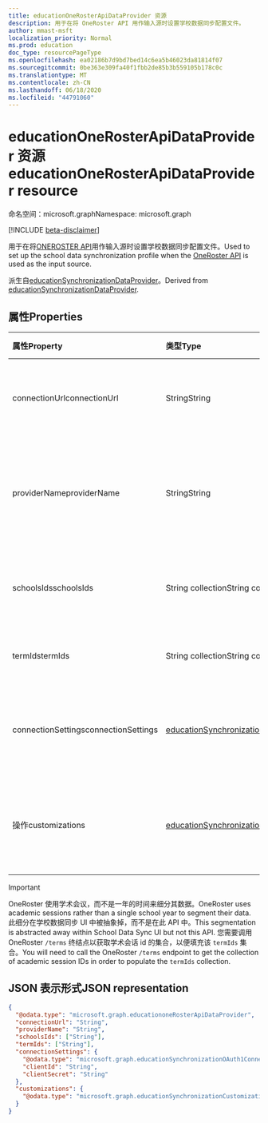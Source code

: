 ```yaml
---
title: educationOneRosterApiDataProvider 资源
description: 用于在将 OneRoster API 用作输入源时设置学校数据同步配置文件。
author: mmast-msft
localization_priority: Normal
ms.prod: education
doc_type: resourcePageType
ms.openlocfilehash: ea02186b7d9bd7bed14c6ea5b46023da81814f07
ms.sourcegitcommit: 0be363e309fa40f1fbb2de85b3b559105b178c0c
ms.translationtype: MT
ms.contentlocale: zh-CN
ms.lasthandoff: 06/18/2020
ms.locfileid: "44791060"
---
```

# <a name="educationonerosterapidataprovider-resource"></a><span data-ttu-id="790c6-103">educationOneRosterApiDataProvider 资源</span><span class="sxs-lookup"><span data-stu-id="790c6-103">educationOneRosterApiDataProvider resource</span></span>

<span data-ttu-id="790c6-104">命名空间：microsoft.graph</span><span class="sxs-lookup"><span data-stu-id="790c6-104">Namespace: microsoft.graph</span></span>

[!INCLUDE [beta-disclaimer](../../includes/beta-disclaimer.md)]

<span data-ttu-id="790c6-105">用于在将[ONEROSTER API](https://www.imsglobal.org/activity/onerosterlis)用作输入源时设置学校数据同步配置文件。</span><span class="sxs-lookup"><span data-stu-id="790c6-105">Used to set up the school data synchronization profile when the [OneRoster API](https://www.imsglobal.org/activity/onerosterlis) is used as the input source.</span></span>

<span data-ttu-id="790c6-106">派生自[educationSynchronizationDataProvider](educationsynchronizationdataprovider.md)。</span><span class="sxs-lookup"><span data-stu-id="790c6-106">Derived from [educationSynchronizationDataProvider](educationsynchronizationdataprovider.md).</span></span>

## <a name="properties"></a><span data-ttu-id="790c6-107">属性</span><span class="sxs-lookup"><span data-stu-id="790c6-107">Properties</span></span>

| <span data-ttu-id="790c6-108">属性</span><span class="sxs-lookup"><span data-stu-id="790c6-108">Property</span></span>           | <span data-ttu-id="790c6-109">类型</span><span class="sxs-lookup"><span data-stu-id="790c6-109">Type</span></span>                                         | <span data-ttu-id="790c6-110">说明</span><span class="sxs-lookup"><span data-stu-id="790c6-110">Description</span></span>                                                                                           |
| :----------------- | :------------------------------------------- | :---------------------------------------------------------------------------------------------------- |
| <span data-ttu-id="790c6-111">connectionUrl</span><span class="sxs-lookup"><span data-stu-id="790c6-111">connectionUrl</span></span>      | <span data-ttu-id="790c6-112">String</span><span class="sxs-lookup"><span data-stu-id="790c6-112">String</span></span>                                       | <span data-ttu-id="790c6-113">指向 OneRoster 实例的连接 URL。</span><span class="sxs-lookup"><span data-stu-id="790c6-113">The connection URL to the OneRoster instance.</span></span>                                                         |
| <span data-ttu-id="790c6-114">providerName</span><span class="sxs-lookup"><span data-stu-id="790c6-114">providerName</span></span>       | <span data-ttu-id="790c6-115">String</span><span class="sxs-lookup"><span data-stu-id="790c6-115">String</span></span>                                       | <span data-ttu-id="790c6-116">由[OneRoster 规范][oneroster]定义的 OneRoster 服务提供程序名称。</span><span class="sxs-lookup"><span data-stu-id="790c6-116">The OneRoster Service Provider name as defined by the [OneRoster specification][oneroster].</span></span>           |
| <span data-ttu-id="790c6-117">schoolsIds</span><span class="sxs-lookup"><span data-stu-id="790c6-117">schoolsIds</span></span>         | <span data-ttu-id="790c6-118">String collection</span><span class="sxs-lookup"><span data-stu-id="790c6-118">String collection</span></span>                            | <span data-ttu-id="790c6-119">要同步的[学校/组织][orgs]的列表 `sourcedId` 。</span><span class="sxs-lookup"><span data-stu-id="790c6-119">The list of [School/Org][orgs] `sourcedId` to sync.</span></span>                                                   |
| <span data-ttu-id="790c6-120">termIds</span><span class="sxs-lookup"><span data-stu-id="790c6-120">termIds</span></span>            | <span data-ttu-id="790c6-121">String collection</span><span class="sxs-lookup"><span data-stu-id="790c6-121">String collection</span></span>                            | <span data-ttu-id="790c6-122">要同步的[学术会话][terms]的列表。</span><span class="sxs-lookup"><span data-stu-id="790c6-122">The list of [academic sessions][terms] to sync.</span></span>                                                       |
| <span data-ttu-id="790c6-123">connectionSettings</span><span class="sxs-lookup"><span data-stu-id="790c6-123">connectionSettings</span></span> | <span data-ttu-id="790c6-124">[educationSynchronizationConnectionSettings]</span><span class="sxs-lookup"><span data-stu-id="790c6-124">[educationSynchronizationConnectionSettings]</span></span> | <span data-ttu-id="790c6-125">OneRoster 实例的[oauth 1.0][onerosteroauth1]或[oauth 2.0][onerosteroauth2]设置。</span><span class="sxs-lookup"><span data-stu-id="790c6-125">The [OAuth 1.0][onerosteroauth1] or [OAuth 2.0][onerosteroauth2] settings for the OneRoster instance.</span></span> |
| <span data-ttu-id="790c6-126">操作</span><span class="sxs-lookup"><span data-stu-id="790c6-126">customizations</span></span>     | <span data-ttu-id="790c6-127">[educationSynchronizationCustomizations]）</span><span class="sxs-lookup"><span data-stu-id="790c6-127">[educationSynchronizationCustomizations])</span></span>    | <span data-ttu-id="790c6-128">要应用于同步配置文件的可选自定义项。</span><span class="sxs-lookup"><span data-stu-id="790c6-128">Optional customization to be applied to the synchronization profile.</span></span>                                  |

> [!IMPORTANT]
> <span data-ttu-id="790c6-129">OneRoster 使用学术会议，而不是一年的时间来细分其数据。</span><span class="sxs-lookup"><span data-stu-id="790c6-129">OneRoster uses academic sessions rather than a single school year to segment their data.</span></span> <span data-ttu-id="790c6-130">此细分在学校数据同步 UI 中被抽象掉，而不是在此 API 中。</span><span class="sxs-lookup"><span data-stu-id="790c6-130">This segmentation is abstracted away within School Data Sync UI but not this API.</span></span> <span data-ttu-id="790c6-131">您需要调用 OneRoster `/terms` 终结点以获取学术会话 id 的集合，以便填充该 `termIds` 集合。</span><span class="sxs-lookup"><span data-stu-id="790c6-131">You will need to call the OneRoster `/terms` endpoint to get the collection of academic session IDs in order to populate the `termIds` collection.</span></span>

[educationsynchronizationconnectionsettings]: educationsynchronizationconnectionsettings.md
[educationsynchronizationcustomizations]: educationsynchronizationcustomizations.md
[oneroster]: https://www.imsglobal.org/oneroster-v11-final-best-practice-and-implementation-guide#AppA
[onerosteroauth2]: educationsynchronizationoauth2clientcredentialsconnectionsettings.md
[onerosteroauth1]: educationsynchronizationoauth1connectionsettings.md
[terms]: https://www.imsglobal.org/oneroster-v11-final-specification#_Toc480452034
[orgs]: https://www.imsglobal.org/oneroster-v11-final-specification#_Toc480452016

## <a name="json-representation"></a><span data-ttu-id="790c6-134">JSON 表示形式</span><span class="sxs-lookup"><span data-stu-id="790c6-134">JSON representation</span></span>

<!-- {
  "blockType": "resource",
  "optionalProperties": [

  ],
  "@odata.type": "microsoft.graph.educationoneRosterApiDataProvider"
}-->

```json
{
  "@odata.type": "microsoft.graph.educationoneRosterApiDataProvider",
  "connectionUrl": "String",
  "providerName": "String",
  "schoolsIds": ["String"],
  "termIds": ["String"],
  "connectionSettings": {
    "@odata.type": "microsoft.graph.educationSynchronizationOAuth1ConnectionSettings",
    "clientId": "String",
    "clientSecret": "String"
  },
  "customizations": {
    "@odata.type": "microsoft.graph.educationSynchronizationCustomizations"
  }
}
```

<!-- uuid: 16cd6b66-4b1a-43a1-adaf-3a886856ed98
2020-05-06 14:57:30 UTC -->
<!-- {
  "type": "#page.annotation",
  "description": "educationOneRosterApiDataProvider resource",
  "keywords": "",
  "section": "documentation",
  "tocPath": "",
  "suppressions": [
      "Error: microsoft.graph.educationoneRosterApiDataProvider/connectionSettings:\r\n      Referenced type microsoft.graph.educationSynchronizationConnectionSettings is not defined in the doc set! Potential suggestion: microsoft.graph.settings"
  ]
}-->
